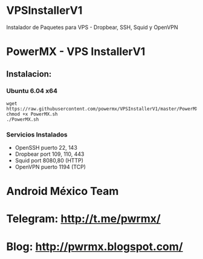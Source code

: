 # VPSInstallerV1
Instalador de Paquetes para VPS - Dropbear, SSH, Squid y OpenVPN

PowerMX - VPS InstallerV1
=========
## Instalacion:
### Ubuntu 6.04 x64
```
wget https://raw.githubusercontent.com/powermx/VPSInstallerV1/master/PowerMX.sh
chmod +x PowerMX.sh
./PowerMX.sh
```

### Servicios Instalados
* OpenSSH puerto 22, 143
* Dropbear port 109, 110, 443
* Squid port 8080,80 (HTTP)
* OpenVPN puerto 1194 (TCP)


Android México Team
=========

# Telegram: http://t.me/pwrmx/
# Blog: http://pwrmx.blogspot.com/

